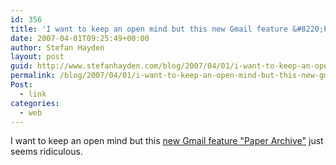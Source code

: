 ```yaml
---
id: 356
title: 'I want to keep an open mind but this new Gmail feature &#8220;Paper Archive&#8221; just seems ridiculous.'
date: 2007-04-01T09:25:49+00:00
author: Stefan Hayden
layout: post
guid: http://www.stefanhayden.com/blog/2007/04/01/i-want-to-keep-an-open-mind-but-this-new-gmail-feature-paper-archive-just-seems-ridiculous/
permalink: /blog/2007/04/01/i-want-to-keep-an-open-mind-but-this-new-gmail-feature-paper-archive-just-seems-ridiculous/
Post:
  - link
categories:
  - web
---
```

<p>I want to keep an open mind but this <a href="http://mail.google.com/mail/help/paper/more.html">new Gmail feature "Paper Archive"</a> just seems ridiculous.
</p>
